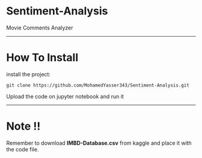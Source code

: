 # Sentiment-Analysis

Movie Comments Analyzer

---

# How To Install

install the project:

```
git clone https://github.com/MohamedYasser343/Sentiment-Analysis.git
```

Upload the code on jupyter notebook and run it

---
# Note !!
Remember to download **IMBD-Database.csv** from kaggle and place it with the code file.
